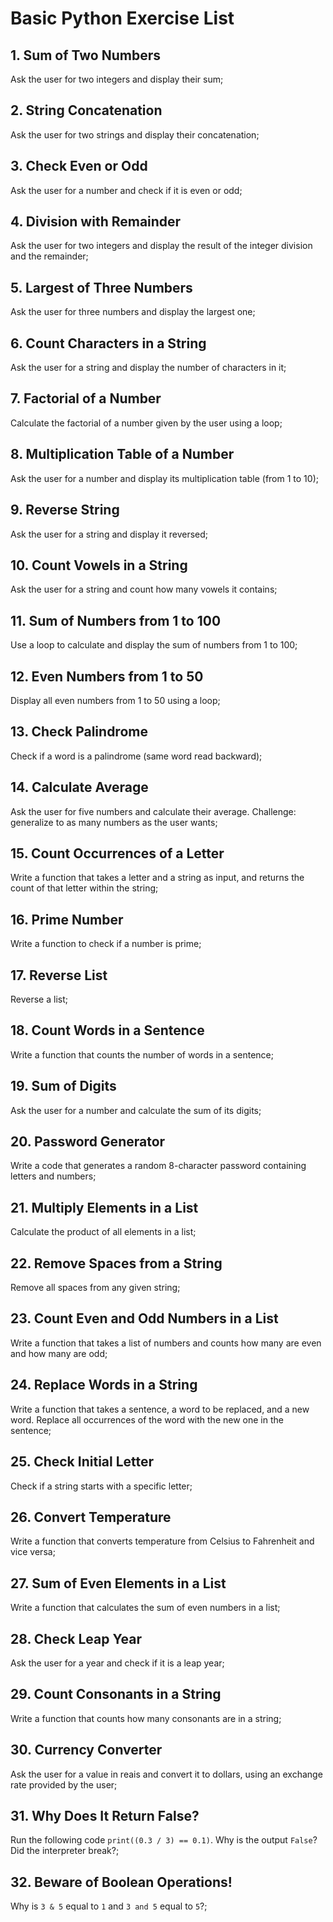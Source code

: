 
# Basic Python Exercise List

## 1. Sum of Two Numbers
Ask the user for two integers and display their sum;

## 2. String Concatenation
Ask the user for two strings and display their concatenation;

## 3. Check Even or Odd
Ask the user for a number and check if it is even or odd;

## 4. Division with Remainder
Ask the user for two integers and display the result of the integer division and the remainder;

## 5. Largest of Three Numbers
Ask the user for three numbers and display the largest one;

## 6. Count Characters in a String
Ask the user for a string and display the number of characters in it;

## 7. Factorial of a Number
Calculate the factorial of a number given by the user using a loop;

## 8. Multiplication Table of a Number
Ask the user for a number and display its multiplication table (from 1 to 10);

## 9. Reverse String
Ask the user for a string and display it reversed;

## 10. Count Vowels in a String
Ask the user for a string and count how many vowels it contains;

## 11. Sum of Numbers from 1 to 100
Use a loop to calculate and display the sum of numbers from 1 to 100;

## 12. Even Numbers from 1 to 50
Display all even numbers from 1 to 50 using a loop;

## 13. Check Palindrome
Check if a word is a palindrome (same word read backward);

## 14. Calculate Average
Ask the user for five numbers and calculate their average. Challenge: generalize to as many numbers as the user wants;

## 15. Count Occurrences of a Letter
Write a function that takes a letter and a string as input, and returns the count of that letter within the string;

## 16. Prime Number
Write a function to check if a number is prime;

## 17. Reverse List
Reverse a list;

## 18. Count Words in a Sentence
Write a function that counts the number of words in a sentence;

## 19. Sum of Digits
Ask the user for a number and calculate the sum of its digits;

## 20. Password Generator
Write a code that generates a random 8-character password containing letters and numbers;

## 21. Multiply Elements in a List
Calculate the product of all elements in a list;

## 22. Remove Spaces from a String
Remove all spaces from any given string;

## 23. Count Even and Odd Numbers in a List
Write a function that takes a list of numbers and counts how many are even and how many are odd;

## 24. Replace Words in a String
Write a function that takes a sentence, a word to be replaced, and a new word. Replace all occurrences of the word with the new one in the sentence;

## 25. Check Initial Letter
Check if a string starts with a specific letter;

## 26. Convert Temperature
Write a function that converts temperature from Celsius to Fahrenheit and vice versa;

## 27. Sum of Even Elements in a List
Write a function that calculates the sum of even numbers in a list;

## 28. Check Leap Year
Ask the user for a year and check if it is a leap year;

## 29. Count Consonants in a String
Write a function that counts how many consonants are in a string;

## 30. Currency Converter
Ask the user for a value in reais and convert it to dollars, using an exchange rate provided by the user;

## 31. Why Does It Return False?
Run the following code `print((0.3 / 3) == 0.1)`. Why is the output `False`? Did the interpreter break?;

## 32. Beware of Boolean Operations!
Why is `3 & 5` equal to `1` and `3 and 5` equal to `5`?;
